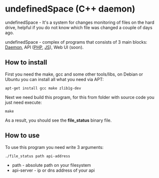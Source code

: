 # undefinedSpace (C++ daemon)

undefinedSpace - It's a system for changes monitoring of files on the hard drive, helpful if you do not know which file was changed a couple of days ago.

undefinedSpace - complex of programs that consists of 3 main blocks: [Daemon](https://github.com/undefinedSpace/daemon), API ([PHP](https://github.com/undefinedSpace/api-php), [JS](https://github.com/undefinedSpace/nodejs-api)), Web UI (soon).

## How to install

First you need the make, gcc and some other tools/libs, on Debian or Ubuntu you can install all what you need via APT:

    apt-get install gcc make zlib1g-dev

Next we need build this program, for this from folder with source code you just need execute:

    make

As a result, you should see the **file_status** binary file.

## How to use

To use this program you need write 3 arguments:

    ./file_status path api-address

* path - absolute path on your filesystem
* api-server - ip or dns address of your api
